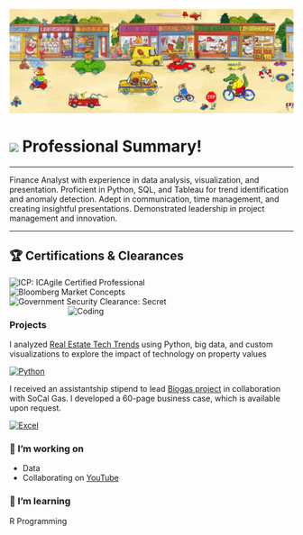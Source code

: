 [![MasterHead](https://github.com/Va11es/project/blob/main/busytownnn.png)](https://github.com/Va11es)


<h1><img src="https://emojis.slackmojis.com/emojis/images/1531849430/4246/blob-sunglasses.gif?1531849430" width="30"/> Professional Summary!</h1>

---

Finance Analyst with experience in data analysis, visualization, and presentation. Proficient in Python, SQL, and Tableau for trend identification and anomaly detection. Adept in communication, time management, and creating insightful presentations. Demonstrated leadership in project management and innovation.

---
## 🏆 Certifications & Clearances

![ICP: ICAgile Certified Professional](https://img.shields.io/badge/ICAgile-Certified%20Professional-brightgreen)  
![Bloomberg Market Concepts](https://img.shields.io/badge/Bloomberg-Market%20Concepts-blue)  
![Government Security Clearance: Secret](https://img.shields.io/badge/Government-Security%20Clearance-red)
<img align="right" alt="Coding" width="400" src="https://i.pinimg.com/originals/70/37/d4/7037d478852af21357f038fac2d2e9f6.gif">

### Projects

I analyzed [Real Estate Tech Trends](https://github.com/Va11es/TechInRealEstate/tree/main) using Python, big data, and custom visualizations to explore the impact of technology on property values

[![Python](https://img.shields.io/badge/Python-3776AB?style=for-the-badge&logo=python&logoColor=white)](https://www.python.org)

I received an assistantship stipend to lead [Biogas project](https://github.com/Va11es/SoCalGas_Biogas_Project) in collaboration with SoCal Gas. I developed a 60-page business case, which is available upon request. 

[![Excel](https://img.shields.io/badge/Excel-217346?style=for-the-badge&logo=microsoft-excel&logoColor=white)](https://www.microsoft.com/en-us/microsoft-365/excel)

### 🔭 I’m working on

- Data
- Collaborating on [YouTube](https://www.youtube.com/) 

### 🌱 I’m learning

R Programming

<!--

[![GitHub Streak](https://github-readme-streak-stats.herokuapp.com?user=Va11es&theme=dark)](https://git.io/streak-stats)
